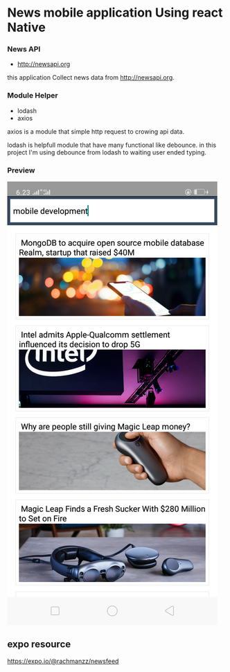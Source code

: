 # News mobile application Using react Native
### News API
- http://newsapi.org

this application Collect news data from http://newsapi.org.

### Module Helper
- lodash
- axios

axios is a module that simple http request to crowing api data.

lodash is helpfull module that have many functional like debounce. in this project I'm using debounce from lodash to waiting user ended typing.

### Preview
![alt text](https://raw.githubusercontent.com/rachmanzz/news-using-react-native/master/assets/preview.png)


## expo resource 
https://expo.io/@rachmanzz/newsfeed